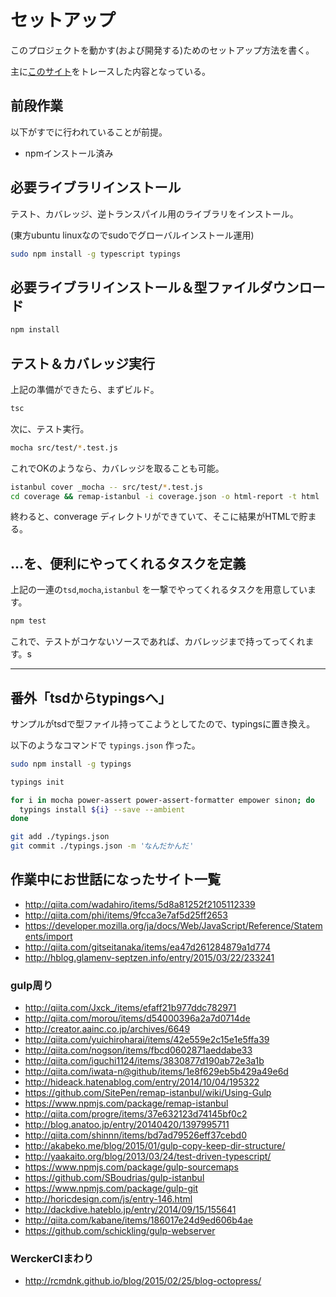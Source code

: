 # セットアップ

このプロジェクトを動かす(および開発する)ためのセットアップ方法を書く。

主に[このサイト](http://blog.syati.info/post/typescript_coverage/)をトレースした内容となっている。

## 前段作業

以下がすでに行われていることが前提。

- npmインストール済み


## 必要ライブラリインストール

テスト、カバレッジ、逆トランスパイル用のライブラリをインストール。

(東方ubuntu linuxなのでsudoでグローバルインストール運用)

```bash
sudo npm install -g typescript typings
```

## 必要ライブラリインストール＆型ファイルダウンロード

```bash
npm install 
```

## テスト＆カバレッジ実行

上記の準備ができたら、まずビルド。

```bash
tsc
```

次に、テスト実行。

```bash
mocha src/test/*.test.js
```

これでOKのようなら、カバレッジを取ることも可能。

```bash
istanbul cover _mocha -- src/test/*.test.js
cd coverage && remap-istanbul -i coverage.json -o html-report -t html
```

終わると、converage ディレクトリができていて、そこに結果がHTMLで貯まる。

## …を、便利にやってくれるタスクを定義

上記の一連の`tsd`,`mocha`,`istanbul` を一撃でやってくれるタスクを用意しています。

```bash
npm test
```

これで、テストがコケないソースであれば、カバレッジまで持ってってくれます。s

---

## 番外「tsdからtypingsへ」

サンプルがtsdで型ファイル持ってこようとしてたので、typingsに置き換え。

以下のようなコマンドで `typings.json` 作った。


```bash
sudo npm install -g typings

typings init

for i in mocha power-assert power-assert-formatter empower sinon; do
  typings install ${i} --save --ambient
done

git add ./typings.json
git commit ./typings.json -m 'なんだかんだ'
```

## 作業中にお世話になったサイト一覧

+ http://qiita.com/wadahiro/items/5d8a81252f2105112339
+ http://qiita.com/phi/items/9fcca3e7af5d25ff2653
+ https://developer.mozilla.org/ja/docs/Web/JavaScript/Reference/Statements/import
+ http://qiita.com/gitseitanaka/items/ea47d261284879a1d774
+ http://hblog.glamenv-septzen.info/entry/2015/03/22/233241

### gulp周り

+ http://qiita.com/Jxck_/items/efaff21b977ddc782971
+ http://qiita.com/morou/items/d54000396a2a7d0714de
+ http://creator.aainc.co.jp/archives/6649
+ http://qiita.com/yuichiroharai/items/42e559e2c15e1e5ffa39
+ http://qiita.com/nogson/items/fbcd0602871aeddabe33
+ http://qiita.com/iguchi1124/items/3830877d190ab72e3a1b
+ http://qiita.com/iwata-n@github/items/1e8f629eb5b429a49e6d
+ http://hideack.hatenablog.com/entry/2014/10/04/195322
+ https://github.com/SitePen/remap-istanbul/wiki/Using-Gulp
+ https://www.npmjs.com/package/remap-istanbul
+ http://qiita.com/progre/items/37e632123d74145bf0c2
+ http://blog.anatoo.jp/entry/20140420/1397995711
+ http://qiita.com/shinnn/items/bd7ad79526eff37cebd0
+ http://akabeko.me/blog/2015/01/gulp-copy-keep-dir-structure/
+ http://yaakaito.org/blog/2013/03/24/test-driven-typescript/
+ https://www.npmjs.com/package/gulp-sourcemaps
+ https://github.com/SBoudrias/gulp-istanbul
+ https://www.npmjs.com/package/gulp-git
+ http://horicdesign.com/js/entry-146.html
+ http://dackdive.hateblo.jp/entry/2014/09/15/155641
+ http://qiita.com/kabane/items/186017e24d9ed606b4ae
+ https://github.com/schickling/gulp-webserver

### WerckerCIまわり

+ http://rcmdnk.github.io/blog/2015/02/25/blog-octopress/
